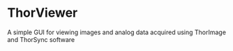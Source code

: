 # ThorViewer
A simple GUI for viewing images and analog data acquired using ThorImage and ThorSync software
